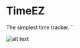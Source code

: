 # TimeEZ

The simplest time tracker. 
``

![alt text][screenShot]

[screenShot]: https://github.com/Andrewnetwork/raw/master/Misc/githubMD/screenShot.png "Screen Shot"